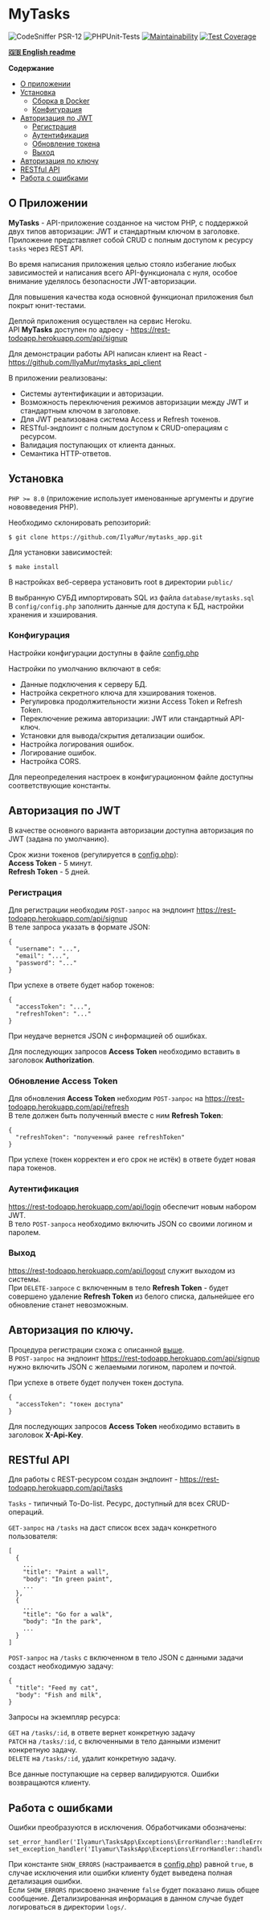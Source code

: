 # MyTasks

![CodeSniffer PSR-12](https://github.com/IlyaMur/my_tasks/workflows/CodeSniffer-PSR-12/badge.svg)
![PHPUnit-Tests](https://github.com/IlyaMur/my_tasks/workflows/PHPUnit-Tests/badge.svg)
[![Maintainability](https://api.codeclimate.com/v1/badges/1fe9e35cd954bd20623c/maintainability)](https://codeclimate.com/github/IlyaMur/myTasks/maintainability)
[![Test Coverage](https://api.codeclimate.com/v1/badges/1fe9e35cd954bd20623c/test_coverage)](https://codeclimate.com/github/IlyaMur/myTasks/test_coverage)

**[🇬🇧 English readme](https://github.com/IlyaMur/mytasks_app/blob/master/README_en.md)**

**Содержание**
  - [О приложении](#о-приложении)
  - [Установка](#установка)
    - [Сборка в Docker](#сборка-в-docker)
    - [Конфигурация](#конфигурация)
  - [Авторизация по JWT](#авторизация-по-jwt)
    - [Регистрация](#регистрация)
    - [Аутентификация](#аутентификация)
    - [Обновление токена](#обновление-access-token)
    - [Выход](#выход)
  - [Авторизация по ключу](#авторизация-по-стандартному-ключу)
  - [RESTful API](#restful-api)
  - [Работа с ошибками](#работа-с-ошибками)

## О Приложении  

**MyTasks** - API-приложение созданное на чистом PHP, с поддержкой двух типов авторизации: JWT и стандартным ключом в заголовке.  
Приложение представляет собой CRUD с полным доступом к ресурсу `tasks` через REST API.

Во время написания приложения целью стояло избегание любых зависимостей и написания всего API-функционала с нуля, особое внимание уделялось безопасности JWT-авторизации.  

Для повышения качества кода основной функционал приложения был покрыт юнит-тестами.

Деплой приложения осуществлен на сервис Heroku.   
API **MyTasks** доступен по адресу - https://rest-todoapp.herokuapp.com/api/signup   

Для демонстрации работы API написан клиент на React - https://github.com/IlyaMur/mytasks_api_client

В приложении реализованы:
- Системы аутентификации и авторизации.
- Возможность переключения режимов авторизации между JWT и стандартным ключом в заголовке.
- Для JWT реализована система Access и Refresh токенов.
- RESTful-эндпоинт с полным доступом к CRUD-операциям с ресурсом.
- Валидация поступающих от клиента данных.
- Семантика HTTP-ответов.

## Установка  

`PHP >= 8.0` (приложение использует именованные аргументы и другие нововведения PHP).  

Необходимо склонировать репозиторий:

    $ git clone https://github.com/IlyaMur/mytasks_app.git

Для установки зависимостей:  

    $ make install   

В настройках веб-сервера установить root в директории `public/`  

В выбранную СУБД импортировать SQL из файла `database/mytasks.sql`    
В `config/config.php` заполнить данные для доступа к БД, настройки хранения и хэширования.  

### Конфигурация  

Настройки конфигурации доступны в файле [config.php](config/config.php)

Настройки по умолчанию включают в себя:
- Данные подключения к серверу БД. 
- Настройка секретного ключа для хэширования токенов.
- Регулировка продолжительности жизни Access Token и Refresh Token.
- Переключение режима авторизации: JWT или стандартный API-ключ.
- Установки для вывода/скрытия детализации ошибок.
- Настройка логирования ошибок.
- Логирование ошибок.
- Настройка CORS.

Для переопределения настроек в конфигурационном файле доступны соответствующие константы.

## Авторизация по JWT

В качестве основного варианта авторизации доступна авторизация по JWT (задана по умолчанию).

Срок жизни токенов (регулируется в [config.php](config/config.php)):  
**Access Token** - 5 минут.  
**Refresh Token** - 5 дней.

### Регистрация

Для регистрации необходим `POST-запрос` на эндпоинт https://rest-todoapp.herokuapp.com/api/signup   
В теле запроса указать в формате JSON:

```
{
  "username": "...",
  "email": "...",
  "password": "..."
}
```
При успехе в ответе будет набор токенов:
```
{
  "accessToken": "...",
  "refreshToken": "..."
}
```
При неудаче вернется JSON с информацией об ошибках.

Для последующих запросов **Access Token** необходимо вставить в заголовок **Authorization**. 

### Обновление Access Token

Для обновления **Access Token** небходим `POST-запрос` на https://rest-todoapp.herokuapp.com/api/refresh  
В теле должен быть полученный вместе с ним **Refresh Token**:

```
{
  "refreshToken": "полученный ранее refreshToken"
}
```
При успехе (токен корректен и его срок не истёк) в ответе будет новая пара токенов.

### Аутентификация

https://rest-todoapp.herokuapp.com/api/login обеспечит новым набором JWT.  
В тело `POST-запроса` необходимо включить JSON со своими логином и паролем.

### Выход

https://rest-todoapp.herokuapp.com/api/logout служит выходом из системы.    
При `DELETE-запросе` с включенным в тело **Refresh Token** - будет совершено удаление **Refresh Token** из белого списка, дальнейшее его обновление станет невозможным.

## Авторизация по ключу.

Процедура регистрации схожа с описанной [выше](#регистрация).  
В `POST-запрос` на эндпоинт https://rest-todoapp.herokuapp.com/api/signup нужно включить JSON с желаемыми логином, паролем и почтой.

При успехе в ответе будет получен токен доступа.
 ```
 {
   "accessToken": "токен доступа"
 }
 ```
Для последующих запросов **Access Token** необходимо вставить в заголовок **X-Api-Key**.

## RESTful API

Для работы с REST-ресурсом создан эндпоинт - https://rest-todoapp.herokuapp.com/api/tasks 

`Tasks` - типичный To-Do-list. Ресурс, доступный для всех CRUD-операций.

`GET-запрос` на `/tasks` на даст список всех задач конкретного пользователя:
```
[
  {
    ...
    "title": "Paint a wall",
    "body": "In green paint",
    ...
  },
  {
    ...
    "title": "Go for a walk",
    "body": "In the park",
    ...
  }
]
```

`POST-запрос` на `/tasks` с включенном в тело JSON с данными задачи cоздаст необходимую задачу:
```
{
  "title": "Feed my cat",
  "body": "Fish and milk",
}
```
Запросы на экземпляр ресурса:  

`GET` на `/tasks/:id`, в ответе вернет конкретную задачу  
`PATCH` на `/tasks/:id`, с включенными в тело данными изменит конкретную задачу.  
`DELETE` на `/tasks/:id`, удалит конкретную задачу.  

Все данные поступающие на сервер валидируются. Ошибки возвращаются клиенту.

## Работа с ошибками

Ошибки преобразуются в исключения. Обработчиками обозначены:
```
set_error_handler('Ilyamur\TasksApp\Exceptions\ErrorHandler::handleError');
set_exception_handler('Ilyamur\TasksApp\Exceptions\ErrorHandler::handleException');
```

При константе `SHOW_ERRORS` (настраивается в [config.php](config/config.php)) равной `true`, в случае исключения или ошибки клиенту будет выведена полная детализация ошибки.   
Если `SHOW_ERRORS` присвоено значение `false` будет показано лишь общее сообщение.
Детализированная информация в данном случае будет логироваться в директории `logs/`.
